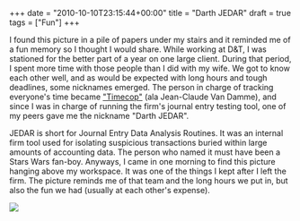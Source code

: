 +++
date = "2010-10-10T23:15:44+00:00"
title = "Darth JEDAR"
draft = true
tags = ["Fun"]
+++

I found this picture in a pile of papers under my stairs and it reminded me of a fun memory so I thought I would share. While working at D&T, I was stationed for the better part of a year on one large client. During that period, I spent more time with those people than I did with my wife. We got to know each other well, and as would be expected with long hours and tough deadlines, some nicknames emerged. The person in charge of tracking everyone's time became ["Timecop"](https://en.wikipedia.org/wiki/Timecop) (ala Jean-Claude Van Damme), and since I was in charge of running the firm's journal entry testing tool, one of my peers gave me the nickname "Darth JEDAR". 

JEDAR is short for Journal Entry Data Analysis Routines. It was an internal firm tool used for isolating suspicious transactions buried within large amounts of accounting data. The person who named it must have been a Stars Wars fan-boy. Anyways, I came in one morning to find this picture hanging above my workspace. It was one of the things I kept after I left the firm. The picture reminds me of that team and the long hours we put in, but also the fun we had (usually at each other's expense). 

![](http://numbermonger.files.wordpress.com/2010/10/img_20101010_150108.jpg)